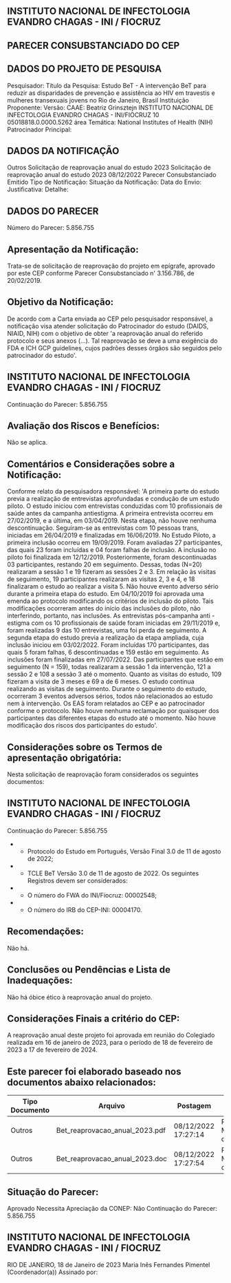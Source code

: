 ## INSTITUTO NACIONAL DE INFECTOLOGIA EVANDRO CHAGAS - INI / FIOCRUZ

## PARECER CONSUBSTANCIADO DO CEP
## DADOS DO PROJETO DE PESQUISA
Pesquisador:
Título da Pesquisa: Estudo BeT - A intervenção BeT para reduzir as disparidades de prevenção e assistência ao HIV em travestis e mulheres transexuais jovens no Rio de Janeiro, Brasil
Instituição Proponente:
Versão:
CAAE:
Beatriz Grinsztejn
INSTITUTO NACIONAL DE INFECTOLOGIA EVANDRO CHAGAS - INI/FIOCRUZ
10
05018818.0.0000.5262
área Temática:
National Institutes of Health (NIH)
Patrocinador Principal:
## DADOS DA NOTIFICAÇÃO
Outros
Solicitação de reaprovação anual do estudo 2023
Solicitação de reaprovação anual do estudo 2023
08/12/2022
Parecer Consubstanciado Emitido
Tipo de Notificação:
Situação da Notificação:
Data do Envio:
Justificativa:
Detalhe:
## DADOS DO PARECER
Número do Parecer:
5.856.755
## Apresentação da Notificação:
Trata-se de solicitação de reaprovação do projeto em epígrafe, aprovado por este CEP conforme Parecer Consubstanciado n' 3.156.786, de 20/02/2019.
## Objetivo da Notificação:
De acordo com a Carta enviada ao CEP pelo pesquisador responsável, a notificação visa atender solicitação do Patrocinador do estudo (DAIDS, NIAID, NIH) com o objetivo de obter 'a reaprovação anual do referido protocolo e seus anexos (...). Tal reaprovação se deve a uma exigência do FDA e ICH GCP guidelines, cujos padrões desses órgãos são seguidos pelo patrocinador do estudo'.
## INSTITUTO NACIONAL DE INFECTOLOGIA EVANDRO CHAGAS - INI / FIOCRUZ
Continuação do Parecer: 5.856.755
## Avaliação dos Riscos e Benefícios:
Não se aplica.
## Comentários e Considerações sobre a Notificação:
Conforme relato da pesquisadora responsável:
'A primeira parte do estudo previa a realização de entrevistas aprofundadas e condução de um estudo piloto. O estudo iniciou com entrevistas conduzidas com 10 profissionais de saúde antes da campanha antiestigma. A primeira entrevista ocorreu em 27/02/2019, e a última, em 03/04/2019. Nesta etapa, não houve nenhuma descontinuação. Seguiram-se as entrevistas com 10 pessoas trans, iniciadas em 26/04/2019 e finalizadas em 16/06/2019. No Estudo Piloto, a primeira inclusão ocorreu em 19/09/2019. Foram avaliadas 27 participantes, das quais 23 foram incluídas e 04 foram falhas de inclusão. A inclusão no piloto foi finalizada em 12/12/2019. Posteriormente, foram descontinuadas 03 participantes, restando 20 em seguimento. Dessas, todas (N=20) realizaram a sessão 1 e 19 fizeram as sessões 2 e 3. Em relação às visitas de seguimento, 19 participantes realizaram as visitas 2, 3 e 4, e 18 finalizaram o estudo ao realizar a visita 5. Não houve evento adverso sério durante a primeira etapa do estudo. Em 04/10/2019 foi aprovada uma emenda ao protocolo modificando os critérios de inclusão do piloto. Tais modificações ocorreram antes do início das inclusões do piloto, não interferindo, portanto, nas inclusões. As entrevistas pós-campanha anti -estigma com os 10 profissionais de saúde foram iniciadas em 29/11/2019 e, foram realizadas 9 das 10 entrevistas, uma foi perda de seguimento.
A segunda etapa do estudo previa a realização da etapa ampliada, cuja inclusão iniciou em 03/02/2022. Foram incluídas 170 participantes, das quais 5 foram falhas, 6 descontinuadas e 159 estão em seguimento. As inclusões foram finalizadas em 27/07/2022. Das participantes que estão em seguimento (N = 159), todas realizaram a sessão 1 da intervenção, 121 a sessão 2 e 108 a sessão 3 até o momento. Quanto as visitas do estudo, 109 fizeram a visita de 3 meses e 69 a de 6 meses. O estudo continua realizando as visitas de seguimento. Durante o seguimento do estudo, ocorreram 3 eventos adversos sérios, todos não relacionados ao estudo nem à intervenção. Os EAS foram relatados ao CEP e ao patrocinador conforme o protocolo.
Não houve nenhuma reclamação por quaisquer dos participantes das diferentes etapas do estudo até o momento. Não houve modificação dos riscos dos participantes do estudo'.
## Considerações sobre os Termos de apresentação obrigatória:
Nesta solicitação de reaprovação foram considerados os seguintes documentos:
## INSTITUTO NACIONAL DE INFECTOLOGIA EVANDRO CHAGAS - INI / FIOCRUZ

Continuação do Parecer: 5.856.755
- - Protocolo do Estudo em Português, Versão Final 3.0 de 11 de agosto de 2022;
- - TCLE BeT Versão 3.0 de 11 de agosto de 2022.
Os seguintes Registros devem ser considerados:
- - O número do FWA do INI/Fiocruz: 00002548;
- - O número do IRB do CEP-INI: 00004170.
## Recomendações:
Não há.
## Conclusões ou Pendências e Lista de Inadequações:
Não há óbice ético à reaprovação anual do projeto.
## Considerações Finais a critério do CEP:
A reaprovação anual deste projeto foi aprovada em reunião do Colegiado realizada em 16 de janeiro de 2023, para o período de 18 de fevereiro de 2023 a 17 de fevereiro de 2024.
## Este parecer foi elaborado baseado nos documentos abaixo relacionados:
| Tipo Documento   | Arquivo                        | Postagem            | Autor                     | Situação   |
|------------------|--------------------------------|---------------------|---------------------------|------------|
| Outros           | Bet_reaprovacao_anual_2023.pdf | 08/12/2022 17:27:14 | Raquel Malaguthi de Souza | Postado    |
| Outros           | Bet_reaprovacao_anual_2023.doc | 08/12/2022 17:27:54 | Raquel Malaguthi de Souza | Postado    |
## Situação do Parecer:
Aprovado
Necessita Apreciação da CONEP: Não
Continuação do Parecer: 5.856.755
## INSTITUTO NACIONAL DE INFECTOLOGIA EVANDRO CHAGAS - INI / FIOCRUZ
RIO DE JANEIRO, 18 de Janeiro de 2023
Maria Inês Fernandes Pimentel (Coordenador(a)) Assinado por:
